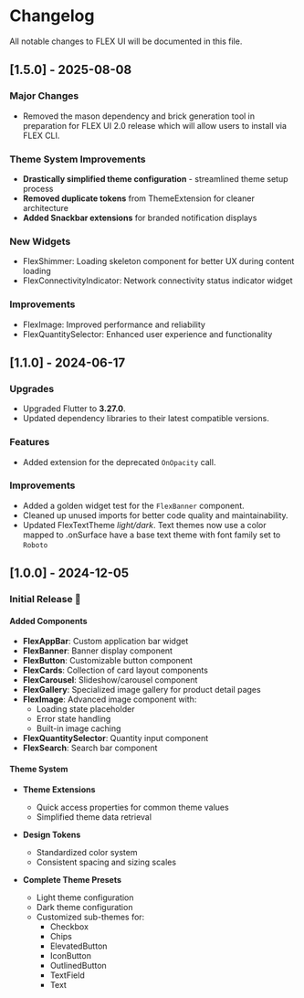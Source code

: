 # Changelog

All notable changes to FLEX UI will be documented in this file.

## [1.5.0] - 2025-08-08

### Major Changes
- Removed the mason dependency and brick generation tool in preparation for FLEX UI 2.0 release which will allow users to install via FLEX CLI.

### Theme System Improvements
- **Drastically simplified theme configuration** - streamlined theme setup process
- **Removed duplicate tokens** from ThemeExtension for cleaner architecture
- **Added Snackbar extensions** for branded notification displays

### New Widgets
- FlexShimmer: Loading skeleton component for better UX during content loading
- FlexConnectivityIndicator: Network connectivity status indicator widget

### Improvements
- FlexImage: Improved performance and reliability
- FlexQuantitySelector: Enhanced user experience and functionality

## [1.1.0] - 2024-06-17

### Upgrades
- Upgraded Flutter to **3.27.0**.
- Updated dependency libraries to their latest compatible versions.

### Features
- Added extension for the deprecated `OnOpacity` call.

### Improvements
- Added a golden widget test for the `FlexBanner` component.
- Cleaned up unused imports for better code quality and maintainability.
- Updated FlexTextTheme _light/dark_. Text themes now use a color mapped to .onSurface have a base text theme with font family set to `Roboto`


## [1.0.0] - 2024-12-05

### Initial Release 🎉

#### Added Components

- **FlexAppBar**: Custom application bar widget
- **FlexBanner**: Banner display component
- **FlexButton**: Customizable button component
- **FlexCards**: Collection of card layout components
- **FlexCarousel**: Slideshow/carousel component
- **FlexGallery**: Specialized image gallery for product detail pages
- **FlexImage**: Advanced image component with:
  - Loading state placeholder
  - Error state handling
  - Built-in image caching
- **FlexQuantitySelector**: Quantity input component
- **FlexSearch**: Search bar component

#### Theme System

- **Theme Extensions**
  - Quick access properties for common theme values
  - Simplified theme data retrieval

- **Design Tokens**
  - Standardized color system
  - Consistent spacing and sizing scales

- **Complete Theme Presets**
  - Light theme configuration
  - Dark theme configuration
  - Customized sub-themes for:
    - Checkbox
    - Chips
    - ElevatedButton
    - IconButton
    - OutlinedButton
    - TextField
    - Text